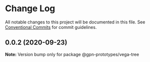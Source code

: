 # Change Log

All notable changes to this project will be documented in this file.
See [Conventional Commits](https://conventionalcommits.org) for commit guidelines.

## 0.0.2 (2020-09-23)

**Note:** Version bump only for package @gpn-prototypes/vega-tree
